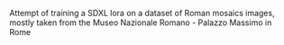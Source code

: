 Attempt of training a SDXL lora on a dataset of Roman mosaics images, mostly taken from the Museo Nazionale Romano - Palazzo Massimo in Rome
